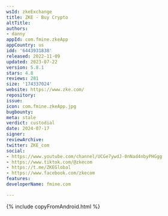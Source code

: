 ```yaml
---
wsId: zkeExchange
title: ZKE - Buy Crypto
altTitle: 
authors:
- danny
appId: com.fmine.zkeApp
appCountry: us
idd: '6443931838'
released: 2022-11-09
updated: 2023-07-22
version: 5.8.1
stars: 4.8
reviews: 281
size: '174337024'
website: https://www.zke.com/
repository: 
issue: 
icon: com.fmine.zkeApp.jpg
bugbounty: 
meta: stale
verdict: custodial
date: 2024-07-17
signer: 
reviewArchive: 
twitter: ZKE_com
social:
- https://www.youtube.com/channel/UCGe7ywdJ-0nNad4nbyPHGgg
- https://www.tiktok.com/@zkecom
- https://t.me/ZKEGlobal
- https://www.facebook.com/zkecom
features: 
developerName: fmine.com

---
```


{% include copyFromAndroid.html %}